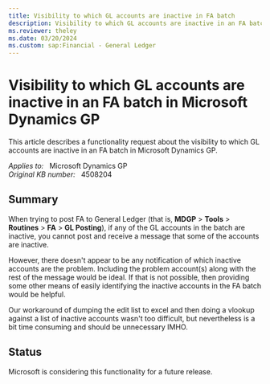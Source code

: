 ```yaml
---
title: Visibility to which GL accounts are inactive in FA batch
description: Visibility to which GL accounts are inactive in an FA batch in Microsoft Dynamics GP.
ms.reviewer: theley
ms.date: 03/20/2024
ms.custom: sap:Financial - General Ledger
---
```

# Visibility to which GL accounts are inactive in an FA batch in Microsoft Dynamics GP

This article describes a functionality request about the visibility to which GL accounts are inactive in an FA batch in Microsoft Dynamics GP.

_Applies to:_ &nbsp; Microsoft Dynamics GP  
_Original KB number:_ &nbsp; 4508204

## Summary

When trying to post FA to General Ledger (that is, **MDGP** > **Tools** > **Routines** > **FA** > **GL Posting**), if any of the GL accounts in the batch are inactive, you cannot post and receive a message that some of the accounts are inactive.

However, there doesn't appear to be any notification of which inactive accounts are the problem. Including the problem account(s) along with the rest of the message would be ideal. If that is not possible, then providing some other means of easily identifying the inactive accounts in the FA batch would be helpful.

Our workaround of dumping the edit list to excel and then doing a vlookup against a list of inactive accounts wasn't too difficult, but nevertheless is a bit time consuming and should be unnecessary IMHO.

## Status

Microsoft is considering this functionality for a future release.
